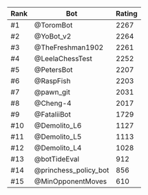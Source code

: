 Rank|Bot|Rating
---|---|---
#1|@ToromBot|2267
#2|@YoBot_v2|2264
#3|@TheFreshman1902|2261
#4|@LeelaChessTest|2252
#5|@PetersBot|2207
#6|@RaspFish|2203
#7|@pawn_git|2031
#8|@Cheng-4|2017
#9|@FataliiBot|1729
#10|@Demolito_L6|1127
#11|@Demolito_L5|1113
#12|@Demolito_L4|1028
#13|@botTideEval|912
#14|@princhess_policy_bot|856
#15|@MinOpponentMoves|610
